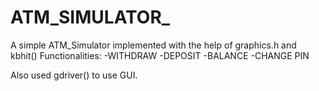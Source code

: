 # ATM_SIMULATOR_
A simple ATM_Simulator implemented with the help of graphics.h and kbhit()
Functionalities:
-WITHDRAW
-DEPOSIT
-BALANCE
-CHANGE PIN

Also used gdriver() to use GUI.
